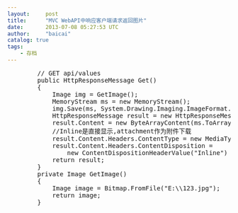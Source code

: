```yaml
---
layout:     post
title:      "MVC WebAPI中响应客户端请求返回图片"
date:       2013-07-08 05:27:53 UTC
author:     "baicai"
catalog: true
tags:
    - 存档
---
```


<pre class="brush:csharp;first-line:1;pad-line-numbers:true;highlight:null;collapse:false;">
        // GET api/values 
        public HttpResponseMessage Get() 
        { 
            Image img = GetImage(); 
            MemoryStream ms = new MemoryStream(); 
            img.Save(ms, System.Drawing.Imaging.ImageFormat.Png); 
            HttpResponseMessage result = new HttpResponseMessage(HttpStatusCode.OK); 
            result.Content = new ByteArrayContent(ms.ToArray()); 
            //Inline是直接显示,attachment作为附件下载 
            result.Content.Headers.ContentType = new MediaTypeHeaderValue("image/jpg"); 
            result.Content.Headers.ContentDisposition = 
                new ContentDispositionHeaderValue("Inline") { FileName = "123.jpg" }; 
            return result; 
        } 
        private Image GetImage() 
        { 
            Image image = Bitmap.FromFile("E:\\123.jpg"); 
            return image; 
        }
</pre>